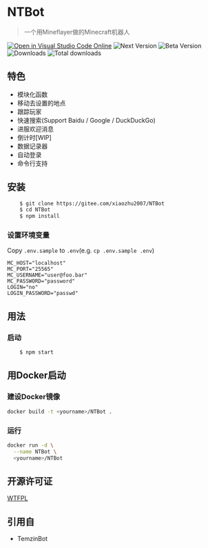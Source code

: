 # NTBot

> 一个用Mineflayer做的Minecraft机器人

[![Open in Visual Studio Code Online](https://img.shields.io/badge/-open%20in%20vscode-blue?style=for-the-badge&logo=visualstudiocode)](https://open.vscode.dev/xiaozhu2007/NTBot) ![Next Version](https://img.shields.io/npm/v/ntbot/next.svg?style=for-the-badge&logo=npm) ![Beta Version](https://img.shields.io/npm/v/ntbot/beta.svg?style=for-the-badge&logo=npm) ![Downloads](https://img.shields.io/npm/dw/ntbot?logo=npm&style=for-the-badge) ![Total downloads](https://img.shields.io/npm/dt/ntbot?style=for-the-badge&logo=npm)

## 特色

- 模块化函数
- 移动去设置的地点
- 跟踪玩家
- 快速搜索(Support Baidu / Google / DuckDuckGo)
- 进服欢迎消息
- 倒计时[WIP]
- 数据记录器
- 自动登录
- 命令行支持


## 安装
```bash
    $ git clone https://gitee.com/xiaozhu2007/NTBot
    $ cd NTBot
    $ npm install
```

### 设置环境变量

Copy `.env.sample` to `.env`(e.g. `cp .env.sample .env`)

```env
MC_HOST="localhost"
MC_PORT="25565"
MC_USERNAME="user@foo.bar"
MC_PASSWORD="password"
LOGIN="no"
LOGIN_PASSWORD="passwd"
```

## 用法


### 启动

```txt
    $ npm start
```

## 用Docker启动

### 建设Docker镜像

```bash
docker build -t <yourname>/NTBot .
```

### 运行

```bash
docker run -d \
  --name NTBot \
  <yourname>/NTBot
```

## 开源许可证

[WTFPL](LICENSE)

## 引用自
 * TemzinBot
